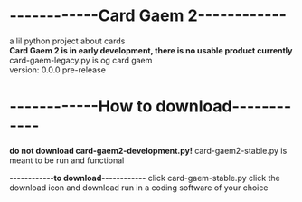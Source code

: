 # ------------Card Gaem 2------------
a lil python project about cards\
**Card Gaem 2 is in early development, there is no usable product currently**\
card-gaem-legacy.py is og card gaem\
version: 0.0.0 pre-release
# ------------How to download------------
**do not download card-gaem2-development.py!**
card-gaem2-stable.py is meant to be run and functional

**------------to download------------**
click card-gaem-stable.py
click the download icon and download
run in a coding software of your choice
